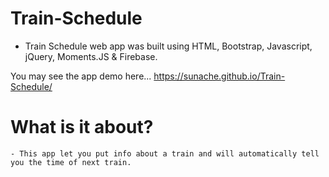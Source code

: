 # Train-Schedule
  - Train Schedule web app was built using HTML, Bootstrap, Javascript, jQuery, Moments.JS & Firebase.
  
  You may see the app demo here...
  https://sunache.github.io/Train-Schedule/
  
  # What is it about?
    - This app let you put info about a train and will automatically tell you the time of next train. 
